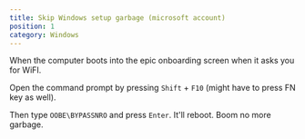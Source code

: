 ```yaml
---
title: Skip Windows setup garbage (microsoft account)
position: 1
category: Windows
---
```


When the computer boots into the epic onboarding screen when it asks you for WiFI.

Open the command prompt by pressing `Shift` + `F10` (might have to press FN key as well).

Then type `OOBE\BYPASSNRO` and press `Enter`. It'll reboot. Boom no more garbage.